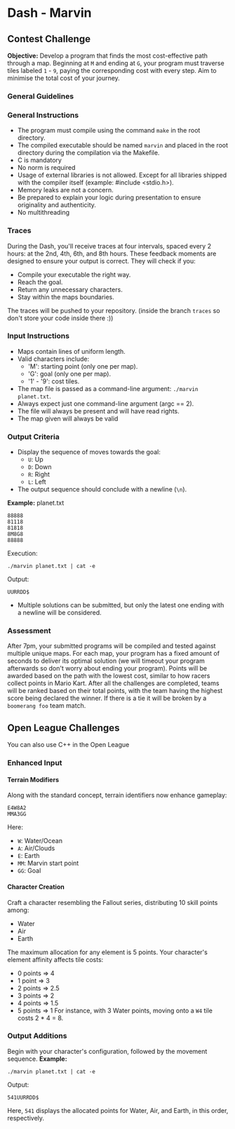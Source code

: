 # Dash - Marvin
## Contest Challenge

**Objective:** Develop a program that finds the most cost-effective path through a map. Beginning at `M` and ending at `G`, your program must traverse tiles labeled `1` - `9`, paying the corresponding cost with every step. Aim to minimise the total cost of your journey.

### General Guidelines

### General Instructions
- The program must compile using the command `make` in the root directory.
- The compiled executable should be named `marvin` and placed in the root directory during the compilation via the Makefile.
- C is mandatory
- No norm is required
- Usage of external libraries is not allowed. Except for all libraries shipped with the compiler itself (example: #include <stdio.h>).
- Memory leaks are not a concern.
- Be prepared to explain your logic during presentation to ensure originality and authenticity.
- No multithreading

### Traces
During the Dash, you'll receive traces at four intervals, spaced every 2 hours: at the 2nd, 4th, 6th, and 8th hours. These feedback moments are designed to ensure your output is correct. They will check if you:
- Compile your executable the right way.
- Reach the goal.
- Return any unnecessary characters.
- Stay within the maps boundaries.

The traces will be pushed to your repository. (inside the branch `traces` so don't store your code inside there :))

### Input Instructions
- Maps contain lines of uniform length.
- Valid characters include:
  - 'M': starting point (only one per map).
  - 'G': goal (only one per map).
  - '1' - '9': cost tiles.
- The map file is passed as a command-line argument: `./marvin planet.txt`.
- Always expect just one command-line argument (argc == 2).
- The file will always be present and will have read rights.
- The map given will always be valid 
### Output Criteria

- Display the sequence of moves towards the goal:
  - `U`: Up
  - `D`: Down
  - `R`: Right
  - `L`: Left
- The output sequence should conclude with a newline (`\n`).

**Example:**
planet.txt
```
88888
81118
81818
8M8G8
88888
```

Execution:
```
./marvin planet.txt | cat -e
```

Output:
```
UURRDD$
```

- Multiple solutions can be submitted, but only the latest one ending with a newline will be considered.

### Assessment

After 7pm, your submitted programs will be compiled and tested against multiple unique maps. For each map, your program has a fixed amount of seconds to deliver its optimal solution (we will timeout your program afterwards so don't worry about ending your program). Points will be awarded based on the path with the lowest cost, similar to how racers collect points in Mario Kart. After all the challenges are completed, teams will be ranked based on their total points, with the team having the highest score being declared the winner.
If there is a tie it will be broken by a `boomerang foo` team match.

## Open League Challenges
You can also use C++ in the Open League
### Enhanced Input
#### Terrain Modifiers

Along with the standard concept, terrain identifiers now enhance gameplay:

```
E4W8A2
MMA3GG
```
Here:
- `W`: Water/Ocean
- `A`: Air/Clouds
- `E`: Earth
- `MM`: Marvin start point
- `GG`: Goal
#### Character Creation
Craft a character resembling the Fallout series, distributing 10 skill points among:
- Water
- Air
- Earth

The maximum allocation for any element is 5 points. Your character's element affinity affects tile costs:
- 0 points => 4
- 1 point => 3
- 2 points => 2.5
- 3 points => 2
- 4 points => 1.5
- 5 points => 1
For instance, with 3 Water points, moving onto a `W4` tile costs 2 * 4 = 8.
### Output Additions

Begin with your character's configuration, followed by the movement sequence.
**Example:**
```
./marvin planet.txt | cat -e
```
Output:
```
541UURRDD$
```

Here, `541` displays the allocated points for Water, Air, and Earth, in this order, respectively.
